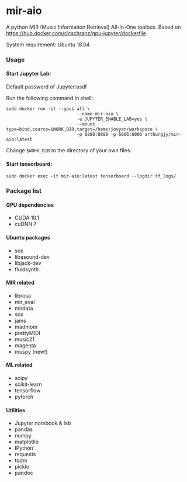 # mir-aio
A python MIR (Music Information Retrieval) All-In-One toolbox.
Based on https://hub.docker.com/r/cschranz/gpu-jupyter/dockerfile.

System requirement: Ubuntu 18.04

### Usage
#### Start Jupyter Lab:

Default password of Jupyter:asdf

Run the following command in shell:
```
sudo docker run -it --gpus all \
                           --name mir-aio \
                           -e JUPYTER_ENABLE_LAB=yes \
                           --mount type=bind,source=$WORK_DIR,target=/home/jovyan/workspace \
                           -p 8888:8888 -p 6006:6006 arthurgjy/mir-aio:latest
```
Change `$WORK_DIR` to the directory of your own files.


#### Start tensorboard:
```
sudo docker exec -it mir-aio:latest tensorboard --logdir tf_logs/
```

### Package list

#### GPU dependencies
 - CUDA 10.1
 - cuDNN 7

#### Ubuntu packages
 - sox
 - libasound-dev
 - libjack-dev
 - fluidsynth

#### MIR related
 - librosa
 - mir_eval
 - mirdata
 - sox
 - jams
 - madmom
 - prettyMIDI
 - music21
 - magenta
 - muspy (new!)
 <!-- - ddsp -->

#### ML related
 - scipy
 - scikit-learn
 - tensorflow
 - pytorch

#### Utilities
 - Jupyter notebook & lab
 - pandas
 - numpy
 - matplotlib
 - IPython
 - requests
 - tqdm
 - pickle
 - pandoc